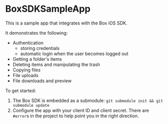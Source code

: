 BoxSDKSampleApp
===============

This is a sample app that integrates with the Box iOS SDK.

It demonstrates the following:

* Authentication
  * storing credentials
  * automatic login when the user becomes logged out
* Getting a folder's items
* Deleting items and manipulating the trash
* Copying files
* File uploads
* File downloads and preview

To get started:

1. The Box SDK is embedded as a submodule: `git submodule init && git submodule update`
2. Configure the app with your client ID and client secret. There
are `#error`s in the project to help point you in the right direction.
